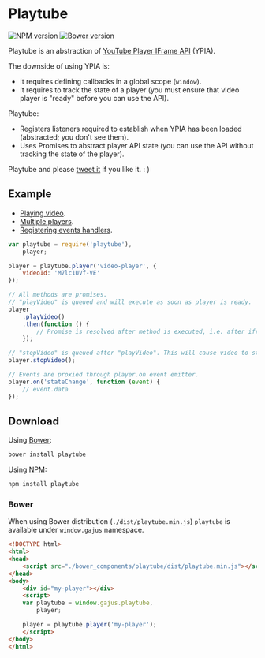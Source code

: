 # Playtube

[![NPM version](http://img.shields.io/npm/v/playtube.svg?style=flat)](https://www.npmjs.com/package/playtube)
[![Bower version](https://badge.fury.io/bo/playtube.svg)](http://bower.io/search/?q=playtube)

Playtube is an abstraction of [YouTube Player IFrame API](https://developers.google.com/youtube/iframe_api_reference) (YPIA).

The downside of using YPIA is:

* It requires defining callbacks in a global scope (`window`).
* It requires to track the state of a player (you must ensure that video player is "ready" before you can use the API).

Playtube:

* Registers listeners required to establish when YPIA has been loaded (abstracted; you don't see them).
* Uses Promises to abstract player API state (you can use the API without tracking the state of the player).

Playtube and please [tweet it](https://twitter.com/intent/retweet?tweet_id=569169736971522048) if you like it. : )

## Example

* [Playing video](./examples/playing-video/index.html).
* [Multiple players](./examples/multiple-players/index.html).
* [Registering events handlers](./examples/registering-event-handlers/index.html).

```js
var playtube = require('playtube'),
    player;

player = playtube.player('video-player', {
    videoId: 'M7lc1UVf-VE'
});

// All methods are promises.
// "playVideo" is queued and will execute as soon as player is ready.
player
    .playVideo()
    .then(function () {
        // Promise is resolved after method is executed, i.e. after iframe API and video player have been loaded and "playVideo" method executed.
    });

// "stopVideo" is queued after "playVideo". This will cause video to start buffering.
player.stopVideo();

// Events are proxied through player.on event emitter.
player.on('stateChange', function (event) {
    // event.data
});
```

## Download

Using [Bower](http://bower.io/):

```sh
bower install playtube
```

Using [NPM](https://www.npmjs.org/):

```sh
npm install playtube
```

### Bower

When using Bower distribution (`./dist/playtube.min.js`) `playtube` is available under `window.gajus` namespace.

```html
<!DOCTYPE html>
<html>
<head>
    <script src="./bower_components/playtube/dist/playtube.min.js"></script>
</head>
<body>
    <div id="my-player"></div>
    <script>
    var playtube = window.gajus.playtube,
        player;

    player = playtube.player('my-player');
    </script>
</body>
</html>
```
